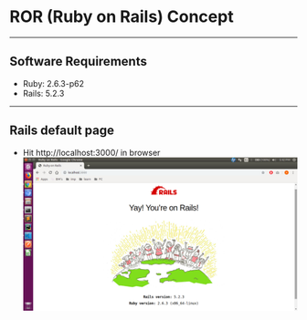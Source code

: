 # ROR (Ruby on Rails) Concept

---
## Software Requirements
- Ruby: 2.6.3-p62
- Rails: 5.2.3

---
## Rails default page
- Hit http://localhost:3000/ in browser
<kbd><img src="/imgs-readme/rails-default-page_v1-1.png" alt="img_alternative_txt_v1-1" title=""></img></kbd>
